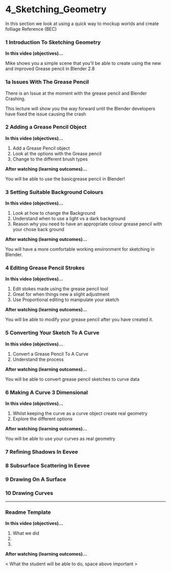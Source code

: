 # 4_Sketching_Geometry
In this section we look at using a quick way to mockup worlds and create folliage Reference (BEC)

### 1 Introduction To Sketching Geometry

**In this video (objectives)…**

Mike shows you a simple scene that you'll be able to create using the new and improved Grease pencil in Blender 2.8

### 1a Issues With The Grease Pencil 

There is an Issue at the moment with the grease pencil and Blender Crashing.

This lecture will show you the way forward until the Blender developers have fixed the issue causing the crash

### 2 Adding a Grease Pencil Object

**In this video (objectives)…**

1. Add a Grease Pencil object
2. Look at the options with the Grease pencil
3. Change to the different brush types


**After watching (learning outcomes)…**

You will be able to use the basicgrease pencil in Blender!

### 3 Setting Suitable Background Colours

**In this video (objectives)…**

1. Look at how to change the Background
2. Understand when to use a light vs a dark background
3. Reason why you need to have an appropriate colour grease pencil with your chose back ground


**After watching (learning outcomes)…**

You will have a more comfortable working environment for sketching in Blender.

### 4 Editing Grease Pencil Strokes

**In this video (objectives)…**

1. Edit stokes made using the grease pencil tool
2. Great for when things new a slight adjustment
3. Use Proportional editing to manipulate your sketch

**After watching (learning outcomes)…**

You will be able to modify your grease pencil after you have created it.

### 5 Converting Your Sketch To A Curve

**In this video (objectives)…**

1. Convert a Grease Pencil To A Curve
2. Understand the process


**After watching (learning outcomes)…**

You will be able to convert grease pencil sketches to curve data

### 6 Making A Curve 3 Dimensional

**In this video (objectives)…**

1. Whilst keeping the curve as a curve object create real geometry
2. Explore the different options


**After watching (learning outcomes)…**

You will be able to use your curves as real geometry

### 7 Refining Shadows In Eevee

### 8 Subsurface Scattering In Eevee

### 9 Drawing On A Surface

### 10 Drawing Curves 


-----

### Readme Template
**In this video (objectives)…**

1. What we did
2.
3.


**After watching (learning outcomes)…**

< What the student will be able to do, space above important >